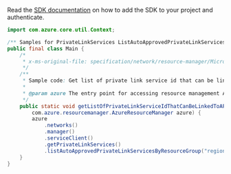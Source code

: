Read the [SDK documentation](https://github.com/Azure/azure-sdk-for-java/blob/azure-resourcemanager_2.13.0/sdk/resourcemanager/azure-resourcemanager/README.md) on how to add the SDK to your project and authenticate.

```java
import com.azure.core.util.Context;

/** Samples for PrivateLinkServices ListAutoApprovedPrivateLinkServicesByResourceGroup. */
public final class Main {
    /*
     * x-ms-original-file: specification/network/resource-manager/Microsoft.Network/stable/2021-05-01/examples/AutoApprovedPrivateLinkServicesResourceGroupGet.json
     */
    /**
     * Sample code: Get list of private link service id that can be linked to a private end point with auto approved.
     *
     * @param azure The entry point for accessing resource management APIs in Azure.
     */
    public static void getListOfPrivateLinkServiceIdThatCanBeLinkedToAPrivateEndPointWithAutoApproved(
        com.azure.resourcemanager.AzureResourceManager azure) {
        azure
            .networks()
            .manager()
            .serviceClient()
            .getPrivateLinkServices()
            .listAutoApprovedPrivateLinkServicesByResourceGroup("regionName", "rg1", Context.NONE);
    }
}
```

